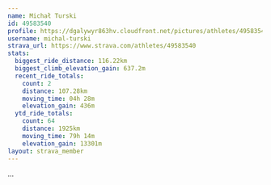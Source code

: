 ```yaml
---
name: Michał Turski
id: 49583540
profile: https://dgalywyr863hv.cloudfront.net/pictures/athletes/49583540/14729338/1/large.jpg
username: michal-turski
strava_url: https://www.strava.com/athletes/49583540
stats:
  biggest_ride_distance: 116.22km
  biggest_climb_elevation_gain: 637.2m
  recent_ride_totals:
    count: 2
    distance: 107.28km
    moving_time: 04h 28m
    elevation_gain: 436m
  ytd_ride_totals:
    count: 64
    distance: 1925km
    moving_time: 79h 14m
    elevation_gain: 13301m
layout: strava_member
--- 
```

...
